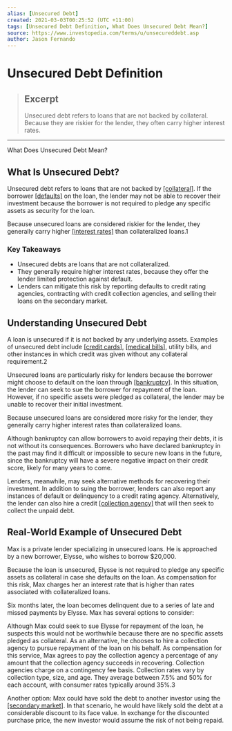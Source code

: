 ```yaml
---
alias: [Unsecured Debt]
created: 2021-03-03T00:25:52 (UTC +11:00)
tags: [Unsecured Debt Definition, What Does Unsecured Debt Mean?]
source: https://www.investopedia.com/terms/u/unsecureddebt.asp
author: Jason Fernando
---
```


# Unsecured Debt Definition

> ## Excerpt
> Unsecured debt refers to loans that are not backed by collateral. Because they are riskier for the lender, they often carry higher interest rates.

---

What Does Unsecured Debt Mean?
## What Is Unsecured Debt?

Unsecured debt refers to loans that are not backed by [[collateral]](https://www.investopedia.com/terms/c/collateral.asp). If the borrower [[defaults]](https://www.investopedia.com/terms/d/default2.asp) on the loan, the lender may not be able to recover their investment because the borrower is not required to pledge any specific assets as security for the loan.

Because unsecured loans are considered riskier for the lender, they generally carry higher [[interest rates]](https://www.investopedia.com/terms/i/interestrate.asp) than collateralized loans.1

### Key Takeaways

-   Unsecured debts are loans that are not collateralized.
-   They generally require higher interest rates, because they offer the lender limited protection against default.
-   Lenders can mitigate this risk by reporting defaults to credit rating agencies, contracting with credit collection agencies, and selling their loans on the secondary market.

## Understanding Unsecured Debt

A loan is unsecured if it is not backed by any underlying assets. Examples of unsecured debt include [[credit cards]](https://www.investopedia.com/terms/c/creditcard.asp), [[medical bills]](https://www.investopedia.com/personal-finance/medical-debt-what-do-when-you-cant-pay/), utility bills, and other instances in which credit was given without any collateral requirement.2

Unsecured loans are particularly risky for lenders because the borrower might choose to default on the loan through [[bankruptcy]](https://www.investopedia.com/terms/b/bankruptcy.asp). In this situation, the lender can seek to sue the borrower for repayment of the loan. However, if no specific assets were pledged as collateral, the lender may be unable to recover their initial investment.

Because unsecured loans are considered more risky for the lender, they generally carry higher interest rates than collateralized loans.

Although bankruptcy can allow borrowers to avoid repaying their debts, it is not without its consequences. Borrowers who have declared bankruptcy in the past may find it difficult or impossible to secure new loans in the future, since the bankruptcy will have a severe negative impact on their credit score, likely for many years to come.

Lenders, meanwhile, may seek alternative methods for recovering their investment. In addition to suing the borrower, lenders can also report any instances of default or delinquency to a credit rating agency. Alternatively, the lender can also hire a credit [[collection agency]](https://www.investopedia.com/terms/c/collectionagency.asp) that will then seek to collect the unpaid debt.

## Real-World Example of Unsecured Debt

Max is a private lender specializing in unsecured loans. He is approached by a new borrower, Elysse, who wishes to borrow $20,000.

Because the loan is unsecured, Elysse is not required to pledge any specific assets as collateral in case she defaults on the loan. As compensation for this risk, Max charges her an interest rate that is higher than rates associated with collateralized loans.

Six months later, the loan becomes delinquent due to a series of late and missed payments by Elysse. Max has several options to consider:

Although Max could seek to sue Elysse for repayment of the loan, he suspects this would not be worthwhile because there are no specific assets pledged as collateral. As an alternative, he chooses to hire a collection agency to pursue repayment of the loan on his behalf. As compensation for this service, Max agrees to pay the collection agency a percentage of any amount that the collection agency succeeds in recovering. Collection agencies charge on a contingency fee basis. Collection rates vary by collection type, size, and age. They average between 7.5% and 50% for each account, with consumer rates typically around 35%.3

Another option: Max could have sold the debt to another investor using the [[secondary market]](https://www.investopedia.com/ask/answers/041515/why-do-we-need-secondary-market.asp). In that scenario, he would have likely sold the debt at a considerable discount to its face value. In exchange for the discounted purchase price, the new investor would assume the risk of not being repaid.
